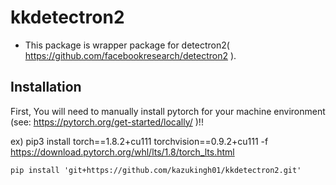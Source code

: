 # kkdetectron2
- This package is wrapper package for detectron2( https://github.com/facebookresearch/detectron2 ).

## Installation
First, You will need to manually install pytorch for your machine environment (see: https://pytorch.org/get-started/locally/ )!!

ex) pip3 install torch==1.8.2+cu111 torchvision==0.9.2+cu111 -f https://download.pytorch.org/whl/lts/1.8/torch_lts.html

```
pip install 'git+https://github.com/kazukingh01/kkdetectron2.git'
```
